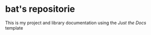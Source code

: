 # bat's repositorie

This is my project and library documentation using the *Just the Docs* template
